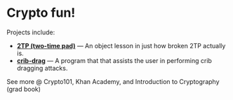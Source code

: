 # Crypto fun!

Projects include:

* **[2TP (two-time pad)](/2TP)** — An object lesson in just how broken 2TP actually is.
* **[crib-drag](/crib-drag)** — A program that that assists the user in performing crib dragging attacks.

See more @ Crypto101, Khan Academy, and Introduction to Cryptography (grad book)
